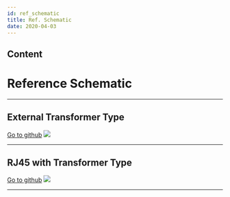 ```yaml
---
id: ref_schematic
title: Ref. Schematic
date: 2020-04-03
---
```



## Content

# Reference Schematic

-----

## External Transformer Type

[Go to
github](https://github.com/Wiznet/Hardware-Files-of-WIZnet/tree/master/02_iEthernet/W5100S/Reference%20Schematic)
![](/products/w5100s/ref_sch/w5100s_ref_schematic_v110_use_trans.jpg)

-----

## RJ45 with Transformer Type

[Go to
github](https://github.com/Wiznet/Hardware-Files-of-WIZnet/tree/master/02_iEthernet/W5100S/Reference%20Schematic)
![](/products/w5100s/ref_sch/w5100s_ref_schematic_v110_use_mag.jpg)

-----
